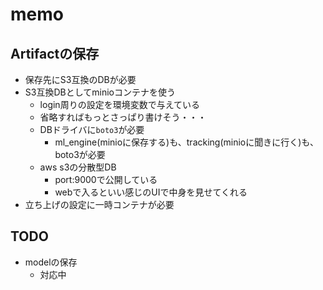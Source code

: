 # memo

## Artifactの保存

* 保存先にS3互換のDBが必要
* S3互換DBとしてminioコンテナを使う
    * login周りの設定を環境変数で与えている
    * 省略すればもっとさっぱり書けそう・・・
    * DBドライバに`boto3`が必要
        * ml_engine(minioに保存する)も、tracking(minioに聞きに行く)も、boto3が必要
    * aws s3の分散型DB
      * port:9000で公開している
      * webで入るといい感じのUIで中身を見せてくれる
* 立ち上げの設定に一時コンテナが必要

## TODO

* modelの保存
    * 対応中